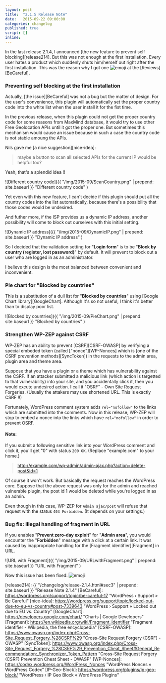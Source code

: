```yaml
---
layout: post
title:  "2.1.5 Release Note"
date:   2015-09-22 09:00:00
categories: changelog
published: true
script: []
inline:
---
```


In the last release 2.1.4, I announced [the new feature to prevent self 
blocking][release214]. But this was not enough at the first installation.
Every user hates a product which suddenly shuts him/herself out right after 
the first installation. This was the reason why I got one <span class="emoji">
![emoji](https://assets-cdn.github.com/images/icons/emoji/unicode/2b50.png)
</span> at the [Reviews][BeCareful].

<!--more-->

### <span id="sec1">Preventing self blocking at the first installation</span> ###

Actually, [the issue][BeCareful] was not a bug but the matter of design.
For the user's convenience, this plugin will automatically set the proper 
country code into the white list when the user install it for the fist time.

In the previous release, when this plugin could not get the proper country 
code for some reasons from MaxMind database, it would try to use other Free 
Geolocation APIs until it got the proper one. But sometimes this mechanism 
would cause an issue because in such a case the country code is not stable 
amoung the APIs.

Nils gave me [a nice suggestion][nice-idea]:

> maybe a button to scan all selected APIs for the current IP would be helpful 
> too?

Yeah, that's a splendid idea !!

![Different country code]({{ "/img/2015-09/ScanCountry.png" | prepend: site.baseurl }}
 "Different country code"
)

Yet even with this new feature, I can't decide if this plugin should put all 
the country codes into the list automatically, because there's a possibility 
that those codes would be undesired.

And futher more, if the ISP provides us a dynamic IP address, another 
possibility will come to block out ourselves with this initial setting.

![Dynamic IP address]({{ "/img/2015-09/DynamicIP.png" | prepend: site.baseurl }}
 "Dynamic IP address"
)

So I decided that the validation setting for "**Login form**" is to be 
"**Block by country (register, lost password)**" by default. It will prevent 
to block out a user who are logged in as an administrator.

I believe this design is the most balanced between convenient and inconvenient.

### <span id="sec2">Pie chart for "Blocked by countries"</span> ###

This is a substitution of a dull list for "**Blocked by countries**" using 
[Google Chart library][GoogleChart]. Although it's so not useful, I think it's 
better than to display poor list.

![Blocked by countries]({{ "/img/2015-09/PieChart.png" | prepend: site.baseurl }}
 "Blocked by countries"
)

### <span id="sec3">Strengthen WP-ZEP against CSRF</span> ###

WP-ZEP has an ability to prevent [CSRF][CSRF-OWASP] by verifying a special 
embeded token (called ["nonce"][WP-Nonces] which is [one of the CSRF 
prevention methods][SyncToken]) in the requests to the admin area, plugin 
area and theme area.

Suppose that you have a plugin or a theme which has vulnerability against the 
CSRF. If an attacker submitted a malicious link (which action is targetted to 
that vulnerability) into your site, and you accidentally click it, then you 
would excute undesired action. I call it "OSRF" - Own Site Request Forgeries.
(Usually the attakers may use shortened URL. This is exactly CSRF !!)

Fortunately, WordPress comment system adds `rel="nofollow"` to the links which 
are submitted into the comments. Now in this release, WP-ZEP will stop to embed
a nonce into the links which have `rel="nofollow"` in order to prevent OSRF.

#### Note: ####

If you submit a following sensitive link into your WordPress comment and click 
it, you'll get "0" with status `200 OK`. (Replace "example.com" to your home.)

> http://example.com/wp-admin/admin-ajax.php?action=delete-post&id=1

Of course it won't work. But basically the request reaches the WordPress core.
Suppose that the above request was only for the admin and reached vulnerable 
plugin, the post id 1 would be deleted while you're logged in as an admin.

Even though in this case, WP-ZEP for `Admin ajax/post` will refuse that request
with the status `403 Forbidden`. (It depends on your settings.)

### <span id="sec4">Bug fix: Illegal handling of fragment in URL</span> ###

If you enables "**Prevent zero-day exploit**" for "**Admin area**", you would 
encounter the "**Forbidden**" message with a click at a certain link. It was 
caused by inappropriate handling for the [Fragment identifier][Fragment] in URL.

![URL with Fragment]({{ "/img/2015-09/URLwithFragment.png" | prepend: site.baseurl }}
 "URL with Fragment"
)

Now this issue has been fixed.
<span class="emoji">
![emoji](https://assets-cdn.github.com/images/icons/emoji/unicode/1f341.png)
</span>

[release214]:   {{ "/changelog/release-2.1.4.html#sec3" | prepend: site.baseurl }} "Release Note 2.1.4"
[BeCareful]:    https://wordpress.org/support/topic/be-careful-17 "WordPress › Support » Be Careful"
[nice-idea]:    https://wordpress.org/support/topic/locked-out-due-to-eu-vs-country#post-7339643 "WordPress › Support » Locked out due to EU vs. Country"
[GoogleChart]:  https://developers.google.com/chart/ "Charts | Google Developers"
[Fragment]:     https://en.wikipedia.org/wiki/Fragment_identifier "Fragment identifier - Wikipedia, the free encyclopedia"
[CSRF-OWASP]:   https://www.owasp.org/index.php/Cross-Site_Request_Forgery_%28CSRF%29 "Cross-Site Request Forgery (CSRF) - OWASP"
[SyncToken]:    https://www.owasp.org/index.php/Cross-Site_Request_Forgery_%28CSRF%29_Prevention_Cheat_Sheet#General_Recommendation:_Synchronizer_Token_Pattern "Cross-Site Request Forgery (CSRF) Prevention Cheat Sheet - OWASP"
[WP-Nonces]:    https://codex.wordpress.org/WordPress_Nonces "WordPress Nonces « WordPress Codex"
[IP-Geo-Block]: https://wordpress.org/plugins/ip-geo-block/ "WordPress › IP Geo Block « WordPress Plugins"
